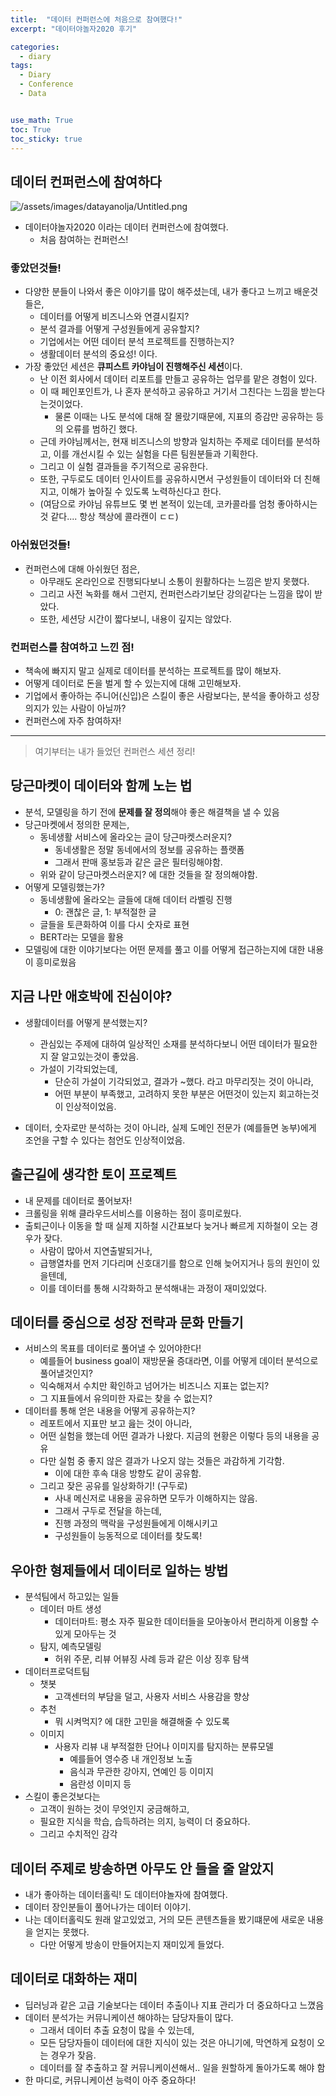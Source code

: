 ```yaml
---
title:  "데이터 컨퍼런스에 처음으로 참여했다!"
excerpt: "데이터야놀자2020 후기"

categories:
  - diary
tags:
  - Diary
  - Conference
  - Data


use_math: True
toc: True
toc_sticky: true
---
```

## 데이터 컨퍼런스에 참여하다

![/assets/images/datayanolja/Untitled.png](/assets/images/datayanolja/Untitled.png)

- 데이터야놀자2020 이라는 데이터 컨퍼런스에 참여했다.
    - 처음 참여하는 컨퍼런스!

### 좋았던것들!

- 다양한 분들이 나와서 좋은 이야기를 많이 해주셨는데, 내가 좋다고 느끼고 배운것들은,
    - 데이터를 어떻게 비즈니스와 연결시킬지?
    - 분석 결과를 어떻게 구성원들에게 공유할지?
    - 기업에서는 어떤 데이터 분석 프로젝트를 진행하는지?
    - 생활데이터 분석의 중요성! 이다.
- 가장 좋았던 세션은 **큐피스트 카야님이 진행해주신 세션**이다.
    - 난 이전 회사에서 데이터 리포트를 만들고 공유하는 업무를 맡은 경험이 있다.
    - 이 때 페인포인트가, 나 혼자 분석하고 공유하고 거기서 그친다는 느낌을 받는다는것이었다.
        - 물론 이때는 나도 분석에 대해 잘 몰랐기때문에, 지표의 증감만 공유하는 등의 오류를 범하긴 했다.
    - 근데 카야님께서는, 현재 비즈니스의 방향과 일치하는 주제로 데이터를 분석하고, 이를 개선시킬 수 있는 실험을 다른 팀원분들과 기획한다.
    - 그리고 이 실험 결과들을 주기적으로 공유한다.
    - 또한, 구두로도 데이터 인사이트를 공유하시면서 구성원들이 데이터와 더 친해지고, 이해가 높아질 수 있도록 노력하신다고 한다.
    - (여담으로 카야님 유튜브도 몇 번 본적이 있는데, 코카콜라를 엄청 좋아하시는 것 같다.... 항상 책상에 콜라캔이 ㄷㄷ)

### 아쉬웠던것들!

- 컨퍼런스에 대해 아쉬웠던 점은,
    - 아무래도 온라인으로 진행되다보니 소통이 원활하다는 느낌은 받지 못했다.
    - 그리고 사전 녹화를 해서 그런지, 컨퍼런스라기보단 강의같다는 느낌을 많이 받았다.
    - 또한, 세션당 시간이 짧다보니, 내용이 깊지는 않았다.

### 컨퍼런스를 참여하고 느낀 점!

- 책속에 빠지지 말고 실제로 데이터를 분석하는 프로젝트를 많이 해보자.
- 어떻게 데이터로 돈을 벌게 할 수 있는지에 대해 고민해보자.
- 기업에서 좋아하는 주니어(신입)은 스킬이 좋은 사람보다는, 분석을 좋아하고 성장 의지가 있는 사람이 아닐까?
- 컨퍼런스에 자주 참여하자!

---

> 여기부터는 내가 들었던 컨퍼런스 세션 정리!

## 당근마켓이 데이터와 함께 노는 법

- 분석, 모델링을 하기 전에 **문제를 잘 정의**해야 좋은 해결책을 낼 수 있음
- 당근마켓에서 정의한 문제는,
    - 동네생활 서비스에 올라오는 글이 당근마켓스러운지?
        - 동네생활은 정말 동네에서의 정보를 공유하는 플랫폼
        - 그래서 판매 홍보등과 같은 글은 필터링해야함.
    - 위와 같이 당근마켓스러운지? 에 대한 것들을 잘 정의해야함.
- 어떻게 모델링했는가?
    - 동네생활에 올라오는 글들에 대해 데이터 라벨링 진행
        - 0: 괜찮은 글, 1: 부적절한 글
    - 글들을 토큰화하여 이를 다시 숫자로 표현
    - BERT라는 모델을 활용
- 모델링에 대한 이야기보다는 어떤 문제를 풀고 이를 어떻게 접근하는지에 대한 내용이 흥미로웠음

## 지금 나만 애호박에 진심이야?

- 생활데이터를 어떻게 분석했는지?
    - 관심있는 주제에 대하여 일상적인 소재를 분석하다보니 어떤 데이터가 필요한지 잘 알고있는것이 좋았음.
    - 가설이 기각되었는데,
        - 단순히 가설이 기각되었고, 결과가 ~했다. 라고 마무리짓는 것이 아니라,
        - 어떤 부분이 부족했고, 고려하지 못한 부분은 어떤것이 있는지 회고하는것이 인상적이었음.

- 데이터, 숫자로만 분석하는 것이 아니라, 실제 도메인 전문가 (예를들면 농부)에게 조언을 구할 수 있다는 첨언도 인상적이었음.

## 출근길에 생각한 토이 프로젝트

- 내 문제를 데이터로 풀어보자!
- 크롤링을 위해 클라우드서비스를 이용하는 점이 흥미로웠다.
- 출퇴근이나 이동을 할 때 실제 지하철 시간표보다 늦거나 빠르게 지하철이 오는 경우가 잦다.
    - 사람이 많아서 지연출발되거나,
    - 급행열차를 먼저 기다리며 신호대기를 함으로 인해 늦어지거나 등의 원인이 있을텐데,
    - 이를 데이터를 통해 시각화하고 분석해내는 과정이 재미있었다.

## 데이터를 중심으로 성장 전략과 문화 만들기

- 서비스의 목표를 데이터로 풀어낼 수 있어야한다!
    - 예를들어 business goal이 재방문율 증대라면, 이를 어떻게 데이터 분석으로 풀어낼것인지?
    - 익숙해져서 수치만 확인하고 넘어가는 비즈니스 지표는 없는지?
    - 그 지표들에서 유의미한 자료는 찾을 수 없는지?
- 데이터를 통해 얻은 내용을 어떻게 공유하는지?
    - 레포트에서 지표만 보고 읊는 것이 아니라,
    - 어떤 실험을 했는데 어떤 결과가 나왔다. 지금의 현황은 이렇다 등의 내용을 공유
    - 다만 실험 중 좋지 않은 결과가 나오지 않는 것들은 과감하게 기각함.
        - 이에 대한 후속 대응 방향도 같이 공유함.
    - 그리고 잦은 공유를 일상화하기! (구두로)
        - 사내 메신저로 내용을 공유하면 모두가 이해하지는 않음.
        - 그래서 구두로 전달을 하는데,
        - 진행 과정의 맥락을 구성원들에게 이해시키고
        - 구성원들이 능동적으로 데이터를 찾도록!

## 우아한 형제들에서 데이터로 일하는 방법

- 분석팀에서 하고있는 일들
    - 데이터 마트 생성
        - 데이터마트: 평소 자주 필요한 데이터들을 모아놓아서 편리하게 이용할 수 있게 모아두는 것
    - 탐지, 예측모델링
        - 허위 주문, 리뷰 어뷰징 사례 등과 같은 이상 징후 탐색
- 데이터프로덕트팀
    - 챗봇
        - 고객센터의 부담을 덜고, 사용자 서비스 사용감을 향상
    - 추천
        - 뭐 시켜먹지? 에 대한 고민을 해결해줄 수 있도록
    - 이미지
        - 사용자 리뷰 내 부적절한 단어나 이미지를 탐지하는 분류모델
            - 예를들어 영수증 내 개인정보 노출
            - 음식과 무관한 강아지, 연예인 등 이미지
            - 음란성 이미지 등
- 스킬이 좋은것보다는
    - 고객이 원하는 것이 무엇인지 궁금해하고,
    - 필요한 지식을 학습, 습득하려는 의지, 능력이 더 중요하다.
    - 그리고 수치적인 감각

## 데이터 주제로 방송하면 아무도 안 들을 줄 알았지

- 내가 좋아하는 데이터홀릭! 도 데이터야놀자에 참여했다.
- 데이터 장인분들이 풀어나가는 데이터 이야기.
- 나는 데이터홀릭도 원래 알고있었고, 거의 모든 콘텐츠들을 봤기떄문에 새로운 내용을 얻지는 못했다.
    - 다만 어떻게 방송이 만들어지는지 재미있게 들었다.

## 데이터로 대화하는 재미

- 딥러닝과 같은 고급 기술보다는 데이터 추출이나 지표 관리가 더 중요하다고 느꼈음
- 데이터 분석가는 커뮤니케이션 해야하는 담당자들이 많다.
    - 그래서 데이터 추출 요청이 많을 수 있는데,
    - 모든 담당자들이 데이터에 대한 지식이 있는 것은 아니기에, 막연하게 요청이 오는 경우가 잦음.
    - 데이터를 잘 추출하고 잘 커뮤니케이션해서.. 일을 원할하게 돌아가도록 해야 함
- 한 마디로, 커뮤니케이션 능력이 아주 중요하다!
